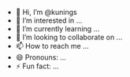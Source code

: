 - 👋 Hi, I’m @kunings
- 👀 I’m interested in ...
- 🌱 I’m currently learning ...
- 💞️ I’m looking to collaborate on ...
- 📫 How to reach me ...
- 😄 Pronouns: ...
- ⚡ Fun fact: ...

<!---
kunings/kunings is a ✨ special ✨ repository because its `README.md` (this file) appears on your GitHub profile.
You can click the Preview link to take a look at your changes.
--->
